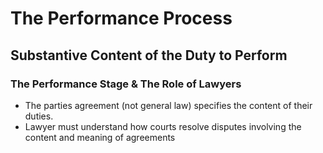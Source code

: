 # The Performance Process
## Substantive Content of the Duty to Perform
### The Performance Stage & The Role of Lawyers
- The parties agreement (not general law) specifies the content of their duties.
- Lawyer must understand how courts resolve disputes involving the content and meaning of agreements
